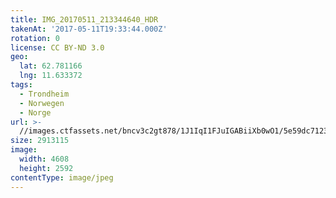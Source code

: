 ```yaml
---
title: IMG_20170511_213344640_HDR
takenAt: '2017-05-11T19:33:44.000Z'
rotation: 0
license: CC BY-ND 3.0
geo:
  lat: 62.781166
  lng: 11.633372
tags:
  - Trondheim
  - Norwegen
  - Norge
url: >-
  //images.ctfassets.net/bncv3c2gt878/1J1IqI1FJuIGABiiXb0wO1/5e59dc7123221765a30fd5be9aebd87b/img_20170511_213344640_hdr_33807899644_o
size: 2913115
image:
  width: 4608
  height: 2592
contentType: image/jpeg
---
```


